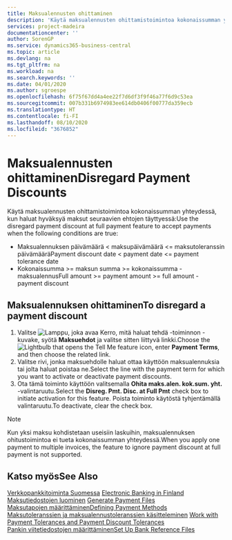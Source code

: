 ```yaml
---
title: Maksualennusten ohittaminen
description: 'Käytä maksualennusten ohittamistoimintoa kokonaissumman yhteydessä, kun haluat hyväksyä maksut seuraavien ehtojen täyttyessä:'
services: project-madeira
documentationcenter: ''
author: SorenGP
ms.service: dynamics365-business-central
ms.topic: article
ms.devlang: na
ms.tgt_pltfrm: na
ms.workload: na
ms.search.keywords: ''
ms.date: 04/01/2020
ms.author: sgroespe
ms.openlocfilehash: 6f75f67dd4a4ee22f7d6df3f9f46a77f6d9c53ea
ms.sourcegitcommit: 007b331b6974983ee614db0406f00777da359ecb
ms.translationtype: HT
ms.contentlocale: fi-FI
ms.lasthandoff: 08/10/2020
ms.locfileid: "3676852"
---
```

# <a name="disregard-payment-discounts"></a><span data-ttu-id="62f16-103">Maksualennusten ohittaminen</span><span class="sxs-lookup"><span data-stu-id="62f16-103">Disregard Payment Discounts</span></span>
<span data-ttu-id="62f16-104">Käytä maksualennusten ohittamistoimintoa kokonaissumman yhteydessä, kun haluat hyväksyä maksut seuraavien ehtojen täyttyessä:</span><span class="sxs-lookup"><span data-stu-id="62f16-104">Use the disregard payment discount at full payment feature to accept payments when the following conditions are true:</span></span>  

- <span data-ttu-id="62f16-105">Maksualennuksen päivämäärä < maksupäivämäärä <= maksutoleranssin päivämäärä</span><span class="sxs-lookup"><span data-stu-id="62f16-105">Payment discount date < payment date <= payment tolerance date</span></span>  
- <span data-ttu-id="62f16-106">Kokonaissumma >= maksun summa >= kokonaissumma - maksualennus</span><span class="sxs-lookup"><span data-stu-id="62f16-106">Full amount >= payment amount >= full amount - payment discount</span></span>  

## <a name="to-disregard-a-payment-discount"></a><span data-ttu-id="62f16-107">Maksualennuksen ohittaminen</span><span class="sxs-lookup"><span data-stu-id="62f16-107">To disregard a payment discount</span></span>  

1.  <span data-ttu-id="62f16-108">Valitse ![Lamppu, joka avaa Kerro, mitä haluat tehdä -toiminnon](../../media/ui-search/search_small.png "Kerro, mitä haluat tehdä") -kuvake, syötä **Maksuehdot** ja valitse sitten liittyvä linkki.</span><span class="sxs-lookup"><span data-stu-id="62f16-108">Choose the ![Lightbulb that opens the Tell Me feature](../../media/ui-search/search_small.png "Tell me what you want to do") icon, enter **Payment Terms**, and then choose the related link.</span></span>  
2.  <span data-ttu-id="62f16-109">Valitse rivi, jonka maksuehdolle haluat ottaa käyttöön maksualennuksia tai jolta haluat poistaa ne.</span><span class="sxs-lookup"><span data-stu-id="62f16-109">Select the line with the payment term for which you want to activate or deactivate payment discounts.</span></span>  
3.  <span data-ttu-id="62f16-110">Ota tämä toiminto käyttöön valitsemalla **Ohita maks.alen. kok.sum. yht.** -valintaruutu.</span><span class="sxs-lookup"><span data-stu-id="62f16-110">Select the **Disreg. Pmt. Disc. at Full Pmt** check box to initiate activation for this feature.</span></span> <span data-ttu-id="62f16-111">Poista toiminto käytöstä tyhjentämällä valintaruutu.</span><span class="sxs-lookup"><span data-stu-id="62f16-111">To deactivate, clear the check box.</span></span>  

> [!NOTE]  
>  <span data-ttu-id="62f16-112">Kun yksi maksu kohdistetaan useisiin laskuihin, maksualennuksen ohitustoimintoa ei tueta kokonaissumman yhteydessä.</span><span class="sxs-lookup"><span data-stu-id="62f16-112">When you apply one payment to multiple invoices, the feature to ignore payment discount at full payment is not supported.</span></span>  

## <a name="see-also"></a><span data-ttu-id="62f16-113">Katso myös</span><span class="sxs-lookup"><span data-stu-id="62f16-113">See Also</span></span>  
<span data-ttu-id="62f16-114">[Verkkopankkitoiminta Suomessa](electronic-banking-in-finland.md) </span><span class="sxs-lookup"><span data-stu-id="62f16-114">[Electronic Banking in Finland](electronic-banking-in-finland.md) </span></span>  
<span data-ttu-id="62f16-115">[Maksutiedostojen luominen](how-to-generate-payment-files.md) </span><span class="sxs-lookup"><span data-stu-id="62f16-115">[Generate Payment Files](how-to-generate-payment-files.md) </span></span>  
[<span data-ttu-id="62f16-116">Maksutapojen määrittäminen</span><span class="sxs-lookup"><span data-stu-id="62f16-116">Defining Payment Methods</span></span>](../../finance-payment-methods.md)  
<span data-ttu-id="62f16-117">[Maksutoleranssien ja maksualennustoleranssien käsitteleminen](../../finance-payment-tolerance-and-payment-discount-tolerance.md)   </span><span class="sxs-lookup"><span data-stu-id="62f16-117">[Work with Payment Tolerances and Payment Discount Tolerances](../../finance-payment-tolerance-and-payment-discount-tolerance.md)   </span></span>  
[<span data-ttu-id="62f16-118">Pankin viitetiedostojen määrittäminen</span><span class="sxs-lookup"><span data-stu-id="62f16-118">Set Up Bank Reference Files</span></span>](how-to-set-up-bank-reference-files.md)
